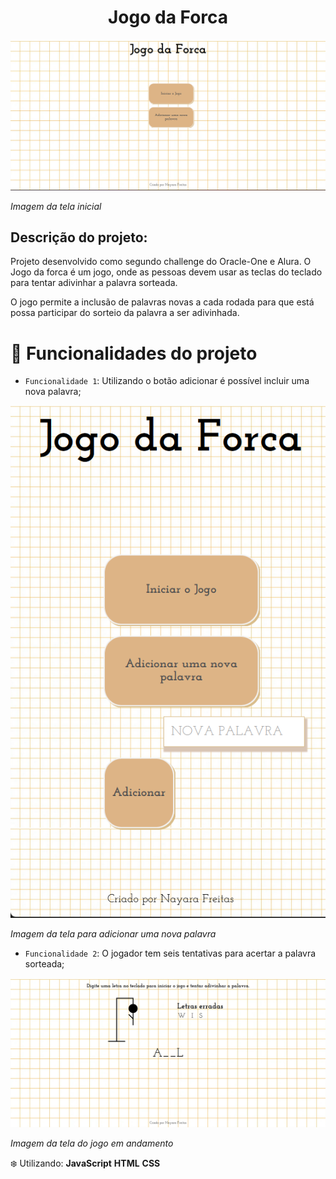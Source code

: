 <h1 align="center"> Jogo da Forca </h1>

<img src="./Imagens/imagemJogo1.png">

*Imagem da tela inicial*


<h2>Descrição do projeto: </h2>

Projeto desenvolvido como segundo challenge do Oracle-One e Alura. O Jogo da forca é um jogo, onde as pessoas devem usar 
as teclas do teclado para tentar adivinhar a palavra sorteada.

O jogo permite a inclusão de palavras novas a cada rodada para que está possa participar do sorteio da palavra a ser
adivinhada.

# :hammer: Funcionalidades do projeto

- `Funcionalidade 1`: Utilizando o botão adicionar é possível incluir uma nova palavra;


<img src="./Imagens/imagemJogo4.png">

*Imagem da tela para adicionar uma nova palavra*

- `Funcionalidade 2`: O jogador tem seis tentativas para acertar a palavra sorteada;


<img src="./Imagens/imagemJogo.png">

*Imagem da tela do jogo em andamento*



:snowflake: Utilizando:
**JavaScript**
**HTML**
**CSS**



